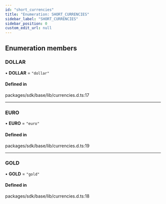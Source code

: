 ```yaml
---
id: "short_currencies"
title: "Enumeration: SHORT_CURRENCIES"
sidebar_label: "SHORT_CURRENCIES"
sidebar_position: 0
custom_edit_url: null
---
```


## Enumeration members

### DOLLAR

• **DOLLAR** = `"dollar"`

#### Defined in

packages/sdk/base/lib/currencies.d.ts:17

___

### EURO

• **EURO** = `"euro"`

#### Defined in

packages/sdk/base/lib/currencies.d.ts:19

___

### GOLD

• **GOLD** = `"gold"`

#### Defined in

packages/sdk/base/lib/currencies.d.ts:18
